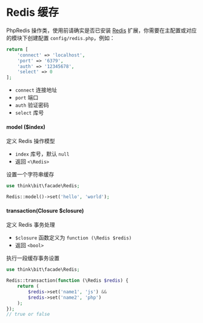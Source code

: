 # Redis 缓存

PhpRedis 操作类，使用前请确实是否已安装 [Redis](http://pecl.php.net/package/redis) 扩展，你需要在主配置或对应的模块下创建配置 `config/redis.php`，例如：

```php
return [
    'connect' => 'localhost',
    'port' => '6379',
    'auth' => '12345678',
    'select' => 0
];
```

- `connect` 连接地址
- `port` 端口
- `auth` 验证密码
- `select` 库号

#### model ($index)

定义 Redis 操作模型

- `index` 库号，默认 `null`
- 返回 `<\Redis>`

设置一个字符串缓存

```php
use think\bit\facade\Redis;

Redis::model()->set('hello', 'world');
```

#### transaction(Closure $closure)

定义 Redis 事务处理

- `$closure` 函数定义为 `function (\Redis $redis)`
- 返回 `<bool>`

执行一段缓存事务设置

```php
use think\bit\facade\Redis;

Redis::transaction(function (\Redis $redis) {
    return (
        $redis->set('name1', 'js') &&
        $redis->set('name2', 'php')
    );
});
// true or false
```